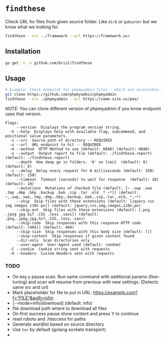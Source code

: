 # `findthese`

Check URL for files from given source folder. Like `dirb` or `gobuster` but we know what we looking for.
```bash
findthese --src ../framework --url https://framework.xx/
```

## Installation
```bash
go get -v -u github.com/briiC/findthese
```

## Usage

```bash
# Example: Check endpoint for phpmyadmin files - which are accessible from internet
git clone https://github.com/phpmyadmin/phpmyadmin
findthese --src ./phpmyadmin --url https://some-site.xx/pma/
```
_NOTE_: You can clone different version of phpmyadmin if you know endpoint uses that version.



```
Flags:
     --version  Displays the program version string.
  -h --help  Displays help with available flag, subcommand, and positional value parameters.
  -s --src  Source path of directory -- REQUIRED
  -u --url  URL endpoint to hit -- REQUIRED
  -m --method  HTTP Method to use (default: HEAD) (default: HEAD)
  -o --output  Output report to file (default: ./findthese.report) (default: ./findthese.report)
     --depth  How deep go in folders. '0' no limit  (default: 0) (default: 0)
  -z --delay  Delay every request for N milliseconds (default: 150) (default: 150)
     --timeout  Timeout (seconds) to wait for response  (default: 10) (default: 10)
     --mutations  Mutations of checked file (default: [~ .swp .swo .tmp .dmp .bkp .backup .bak .zip .tar .old _* ~*]) (default: ~,.swp,.swo,.tmp,.dmp,.bkp,.backup,.bak,.zip,.tar,.old,_*,~*)
     --skip  Skip files with these extensions (default: [jquery css img images i18n po]) (default: jquery,css,img,images,i18n,po)
     --skip-ext  Skip files with these extensions (default: [.png .jpeg jpg Gif .CSS .less .sass]) (default: .png,.jpeg,jpg,Gif,.CSS,.less,.sass)
     --skip-code  Skip responses with this response HTTP code (default: [404]) (default: 404)
     --skip-size  Skip responses with this body size (default: [])
     --skip-content  Skip responses if given content found
     --dir-only  Scan directories only
     --user-agent  User-Agent used (default: random)
  -C --cookie  Cookie string sent with requests
  -H --headers  Custom Headers sent with requests

```


### TODO
- On key `p` pause scan. Run same command with additional params (fine-tuning) and scan will resume from previous with new settings. (Detects same src and url)
- Mark placeholder for file to put in URL: https://example.com?f=^FILE^&auth=john
- [--mode=info|download] (default: info)
- file download path where to download all files
- On first success pause show content and press Y to continue
- read robots and .htaccess for paths
- Generate wordlist based on source directory
- Use `tor` by default (golang sockets transport)
-

